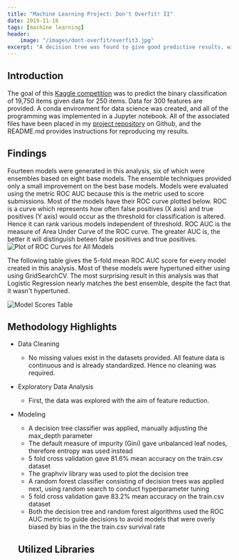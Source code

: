 ```yaml
---
title: "Machine Learning Project: Don't Overfit! II"
date: 2019-11-18
tags: [machine learning]
header:
    image: "/images/dont-overfit/overfit3.jpg"
excerpt: "A decision tree was found to give good predictive results, with an accuracy score of 77.5% on the test.csv dataset."
---
```


## Introduction
The goal of this [Kaggle competition](https://www.kaggle.com/c/dont-overfit-ii/overview) was to predict the binary classification of 19,750 items given data for 250 items.  Data for 300 features are provided. A conda environment for data science was created, and all of the programming was implemented in a Jupyter notebook.  All of the associated files have been placed in my [project repository](https://github.com/buckeye17/titanic) on Github, and the README.md provides instructions for reproducing my results.

## Findings
Fourteen models were generated in this analysis, six of which were ensembles based on eight base models.  The ensemble techniques provided only a small improvement on the best base models. Models were evaluated using the metric ROC AUC because this is the metric used to score submissions.  Most of the models have their ROC curve plotted below.  ROC is a curve which represents how often false positives (X axis) and true positives (Y axis) would occur as the threshold for classification is altered.  Hence it can rank various models independent of threshold.  ROC AUC is the measure of Area Under Curve of the ROC curve.  The greater AUC is, the better it will distinguish beteen false positives and true positives.
<img src="{{ site.url }}{{ site.baseurl }}/images/dont-overfit/ROC-curves.png" alt="Plot of ROC Curves for All Models">

The following table gives the 5-fold mean ROC AUC score for every model created in this analysis.  Most of these models were hypertuned either using using GridSearchCV.  The most surprising result in this analysis was that Logistic Regression nearly matches the best ensemble, despite the fact that it wasn't hypertuned.

<img src="{{ site.url }}{{ site.baseurl }}/images/dont-overfit/Model-Scores-Tbl3.png" alt="Model Scores Table">


## Methodology Highlights
* Data Cleaning
    * No missing values exist in the datasets provided.  All feature data is continuous and is already standardized.  Hence no cleaning was required.
* Exploratory Data Analysis
    * First, the data was explored with the aim of feature reduction.
* Modeling
    * A decision tree classifier was applied, manually adjusting the max_depth parameter
    * The default measure of impurity (Gini) gave unbalanced leaf nodes, therefore entropy was used instead
    * 5 fold cross validation gave 81.6% mean accuracy on the train.csv dataset
    * The graphviv library was used to plot the decision tree
    * A random forest classifier consisting of decision trees was applied next, using random search to conduct hyperparameter tuning
    * 5 fold cross validation gave 83.2% mean accuracy on the train.csv dataset
    * Both the decision tree and random forest algorithms used the ROC AUC metric to guide decisions to avoid models that were overly biased by bias in the the train.csv survival rate

    ## Utilized Libraries
